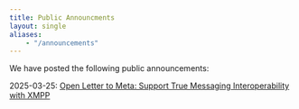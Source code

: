 ```yaml
---
title: Public Announcments
layout: single
aliases:
    - "/announcements"
---
```


We have posted the following public announcements:

2025-03-25: [Open Letter to Meta: Support True Messaging Interoperability with XMPP](open-letter-meta-dma)
